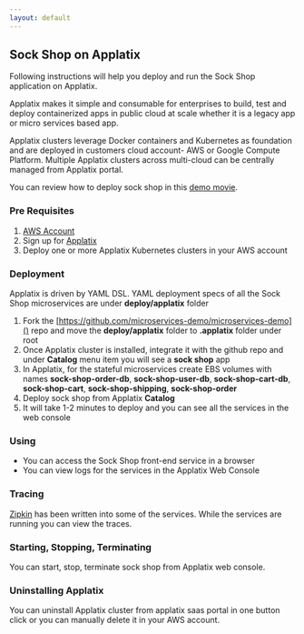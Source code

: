 ```yaml
---
layout: default
---
```


## Sock Shop on Applatix

Following instructions will help you deploy and run the Sock Shop application on Applatix. 
Applatix makes it simple and consumable for enterprises to build, test and deploy containerized apps in public cloud at scale whether it is a legacy app or micro services based app. 
Applatix clusters leverage Docker containers and Kubernetes as foundation and are deployed in customers cloud account- AWS or Google Compute Platform. Multiple Applatix clusters across multi-cloud can be centrally managed from Applatix portal.  
You can review how to deploy sock shop in this [demo movie](https://vimeo.com/220878494).

### Pre Requisites


1. [AWS Account](https://console.aws.amazon.com)
2. Sign up for [Applatix](https://pages.applatix.com/acton/media/25513/contact-us-for-a-free-trial-of-applatix)
3. Deploy one or more Applatix Kubernetes clusters in your AWS account

### Deployment

Applatix is driven by YAML DSL. YAML deployment specs of all the Sock Shop microservices are under **deploy/applatix** folder1. Fork the [https://github.com/microservices-demo/microservices-demo]() repo and move the **deploy/applatix** folder to **.applatix** folder under root
2. Once Applatix cluster is installed, integrate it with the github repo and under **Catalog** menu item you will see a **sock shop** app 
3. In Applatix, for the stateful microservices create EBS volumes with names **sock-shop-order-db**, **sock-shop-user-db**, **sock-shop-cart-db**, **sock-shop-cart**,  **sock-shop-shipping**,  **sock-shop-order**
4. Deploy sock shop from Applatix **Catalog**
5. It will take 1-2 minutes to deploy and you can see all the services in the web console


### Using

* You can access the Sock Shop front-end service in a browser * You can view logs for the services in the Applatix Web Console 

### Tracing

[Zipkin](http://zipkin.io/) has been written into some of the services. While the services are running you can view the traces.

### Starting, Stopping, Terminating

You can start, stop, terminate sock shop from Applatix web console.

### Uninstalling Applatix

You can uninstall Applatix cluster from applatix saas portal in one button click or you can manually delete it in your AWS account.

